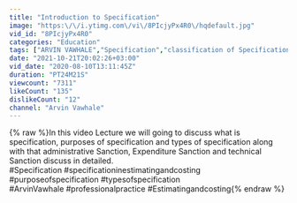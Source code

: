 ```yaml
---
title: "Introduction to Specification"
image: "https:\/\/i.ytimg.com\/vi\/8PIcjyPx4R0\/hqdefault.jpg"
vid_id: "8PIcjyPx4R0"
categories: "Education"
tags: ["ARVIN VAWHALE","Specification","classification of Specification"]
date: "2021-10-21T20:02:26+03:00"
vid_date: "2020-08-10T13:11:45Z"
duration: "PT24M21S"
viewcount: "7311"
likeCount: "135"
dislikeCount: "12"
channel: "Arvin Vawhale"
---
```

{% raw %}In this video Lecture we will going to discuss what is specification, purposes of specification and types of specification along with that administrative Sanction, Expenditure Sanction and technical Sanction discuss in detailed.<br />#Specification #specificationinestimatingandcosting #purposeofspecification #typesofspecification <br />#ArvinVawhale #professionalpractice #Estimatingandcosting{% endraw %}
